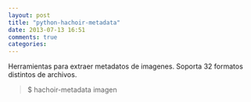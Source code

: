```yaml
---
layout: post
title: "python-hachoir-metadata"
date: 2013-07-13 16:51
comments: true
categories: 
---
```

Herramientas para extraer metadatos de imagenes. Soporta 32 formatos distintos de archivos.

>$ hachoir-metadata imagen

